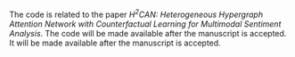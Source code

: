 The code is related to the paper *H<sup>2</sup>CAN: Heterogeneous Hypergraph Attention Network with Counterfactual Learning for Multimodal Sentiment Analysis*. The code will be made available after the manuscript is accepted.
It will be made available after the manuscript is accepted. 
